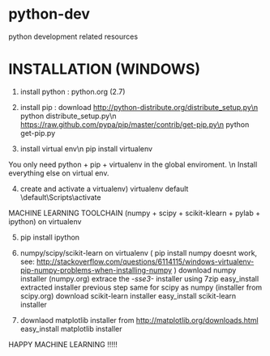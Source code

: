 python-dev
==========

python development related resources

INSTALLATION  (WINDOWS)
============================

1. install python :
    python.org (2.7)

2. install pip :
    download http://python-distribute.org/distribute_setup.py\n
    python distribute_setup.py\n
    https://raw.github.com/pypa/pip/master/contrib/get-pip.py\n
    python get-pip.py

3. install virtual env\n
    pip install virtualenv

You only need python + pip + virtualenv in the global enviroment. \n
Install everything else on virtual env.

4. create and activate a virtualenv)
    virtualenv default
    \default\Scripts\activate

MACHINE LEARNING TOOLCHAIN (numpy + scipy + scikit-klearn + pylab + ipython) on virtualenv

5. pip install ipython

6. numpy/scipy/scikit-learn on virtualenv
   ( pip install numpy doesnt work, see:
   http://stackoverflow.com/questions/6114115/windows-virtualenv-pip-numpy-problems-when-installing-numpy )
    download numpy installer (numpy.org)
    extrace the *-sse3-* installer using 7zip
    easy_install extracted installer previous step
    same for scipy as numpy (installer from scipy.org)
    download scikit-learn installer
    easy_install scikit-learn installer

7. downlaod matplotlib installer from http://matplotlib.org/downloads.html
   easy_install matplotlib installer



HAPPY MACHINE LEARNING !!!!!
